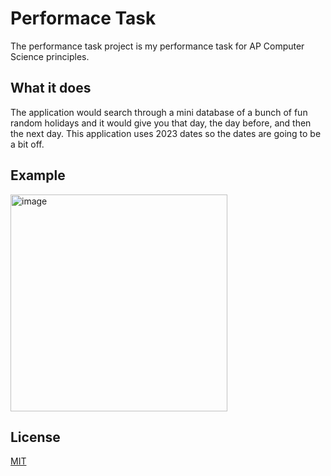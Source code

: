 # Performace Task

The performance task project is my performance task for AP Computer Science principles.

## What it does

The application would search through a mini database of a bunch of fun random holidays and it would give you that day, the day before, and then the next day. This application uses 2023 dates so the dates are going to be a bit off. 

## Example

<img width="347" alt="image" src="https://github.com/LegosAndStuff-Dev/perfomance-task/assets/55319190/3d5d738a-25ec-45e7-93b5-26becea7334a">

## License

[MIT](https://choosealicense.com/licenses/mit/)
